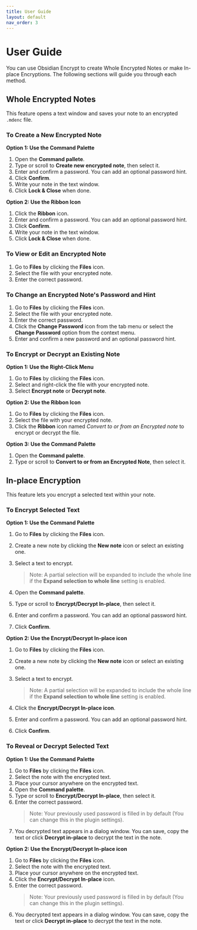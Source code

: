 ```yaml
---
title: User Guide
layout: default
nav_order: 3
---
```


# User Guide 

You can use Obsidian Encrypt to create Whole Encrypted Notes or make In-place Encryptions. The following sections will guide you through each method.

## Whole Encrypted Notes

This feature opens a text window and saves your note to an encrypted `.mdenc` file.

### To Create a New Encrypted Note

**Option 1: Use the Command Palette**

1. Open the **Command pallete**.
2. Type or scroll to **Create new encrypted note**, then select it.
3. Enter and confirm a password. You can add an optional password hint. 
4. Click **Confirm**.
5. Write your note in the text window. 
6. Click **Lock & Close** when done. 

**Option 2: Use the Ribbon Icon**

1. Click the **Ribbon** icon. 
2. Enter and confirm a password. You can add an optional password hint. 
4. Click **Confirm**.
5. Write your note in the text window. 
6. Click **Lock & Close** when done.

### To View or Edit an Encrypted Note

1. Go to **Files** by clicking the **Files** icon. 
2. Select the file with your encrypted note. 
3. Enter the correct password. 

### To Change an Encrypted Note's Password and Hint

1. Go to **Files** by clicking the **Files** icon.  
2. Select the file with your encrypted note. 
3. Enter the correct password. 
4. Click the **Change Password** icon from the tab menu or select the **Change Password** option from the context menu. 
5. Enter and confirm a new password and an optional password hint.

### To Encrypt or Decrypt an Existing Note


**Option 1: Use the Right-Click Menu**

1. Go to **Files** by clicking the **Files** icon. 
2. Select and right-click the file with your encrypted note.
3. Select **Encrypt note** or **Decrypt note**.

**Option 2: Use the Ribbon Icon**

1. Go to **Files** by clicking the **Files** icon.  
2. Select the file with your encrypted note. 
3. Click the **Ribbon** icon named *Convert to or from an Encrypted note* to encrypt or decrypt the file.

**Option 3: Use the Command Palette**

1. Open the **Command palette**.
2. Type or scroll to **Convert to or from an Encrypted Note**, then select it.

## In-place Encryption

This feature lets you encrypt a selected text within your note.

### To Encrypt Selected Text

**Option 1: Use the Command Palette**

1. Go to **Files** by clicking the **Files** icon. 
2. Create a new note by clicking the **New note** icon or select an existing one.
3. Select a text to encrypt. 

    > Note: A partial selection will be expanded to include the whole line if the **Expand selection to whole line** setting is enabled.

4. Open the **Command palette**.
5. Type or scroll to **Encrypt/Decrypt In-place**, then select it. 
6. Enter and confirm a password. You can add an optional password hint.
7. Click **Confirm**.

**Option 2: Use the Encrypt/Decrypt In-place icon**

1. Go to **Files** by clicking the **Files** icon. 
2. Create a new note by clicking the **New note** icon or select an existing one.
3. Select a text to encrypt. 

    > Note: A partial selection will be expanded to include the whole line if the **Expand selection to whole line** setting is enabled.

4. Click the **Encrypt/Decrypt In-place icon**.
5. Enter and confirm a password. You can add an optional password hint.
6. Click **Confirm**.

### To Reveal or Decrypt Selected Text 

**Option 1: Use the Command Palette**

1. Go to **Files** by clicking the **Files** icon. 
2. Select the note with the encrypted text. 
3. Place your cursor anywhere on the encrypted text.
4. Open the **Command palette**.
5. Type or scroll to **Encrypt/Decrypt In-place**, then select it. 
6. Enter the correct password. 
   > Note: Your previously used password is filled in by default (You can change this in the plugin settings).
7. You decrypted text appears in a dialog window. You can save, copy the text or click **Decrypt in-place** to decrypt the text in the note. 

**Option 2: Use the Encrypt/Decrypt In-place icon**

1. Go to **Files** by clicking the **Files** icon. 
2. Select the note with the encrypted text. 
3. Place your cursor anywhere on the encrypted text.
3. Click the **Encrypt/Decrypt In-place** icon.
4. Enter the correct password. 
   > Note: Your previously used password is filled in by default (You can change this in the plugin settings).
5. You decrypted text appears in a dialog window. You can save, copy the text or click **Decrypt in-place** to decrypt the text in the note. 



